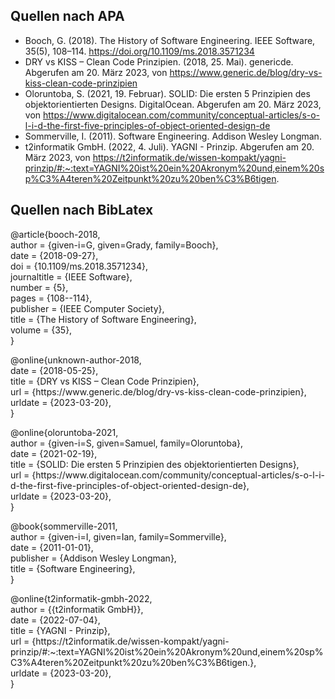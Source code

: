 ## Quellen nach APA

- Booch, G. (2018). The History of Software Engineering. IEEE Software, 35(5), 108–114. https://doi.org/10.1109/ms.2018.3571234
- DRY vs KISS – Clean Code Prinzipien. (2018, 25. Mai). genericde. Abgerufen am 20. März 2023, von https://www.generic.de/blog/dry-vs-kiss-clean-code-prinzipien
- Oloruntoba, S. (2021, 19. Februar). SOLID: Die ersten 5 Prinzipien des objektorientierten Designs. DigitalOcean. Abgerufen am 20. März 2023, von https://www.digitalocean.com/community/conceptual-articles/s-o-l-i-d-the-first-five-principles-of-object-oriented-design-de
- Sommerville, I. (2011). Software Engineering. Addison Wesley Longman.
- t2informatik GmbH. (2022, 4. Juli). YAGNI - Prinzip. Abgerufen am 20. März 2023, von https://t2informatik.de/wissen-kompakt/yagni-prinzip/#:~:text=YAGNI%20ist%20ein%20Akronym%20und,einem%20sp%C3%A4teren%20Zeitpunkt%20zu%20ben%C3%B6tigen.


## Quellen nach BibLatex
<p>@article{booch-2018,<br>
	author = {given-i=G, given=Grady, family=Booch},<br>
	date = {2018-09-27},<br>
	doi = {10.1109/ms.2018.3571234},<br>
	journaltitle = {IEEE Software},<br>
	number = {5},<br>
	pages = {108--114},<br>
	publisher = {IEEE Computer Society},<br>
	title = {The History of Software Engineering},<br>
	volume = {35},<br>
}
</p>
<p>@online{unknown-author-2018,<br>
	date = {2018-05-25},<br>
	title = {DRY vs KISS – Clean Code Prinzipien},<br>
	url = {https://www.generic.de/blog/dry-vs-kiss-clean-code-prinzipien},<br>
	urldate = {2023-03-20},<br>
}
</p>
<p>@online{oloruntoba-2021,<br>
	author = {given-i=S, given=Samuel, family=Oloruntoba},<br>
	date = {2021-02-19},<br>
	title = {SOLID: Die ersten 5 Prinzipien des objektorientierten Designs},<br>
	url = {https://www.digitalocean.com/community/conceptual-articles/s-o-l-i-d-the-first-five-principles-of-object-oriented-design-de},<br>
	urldate = {2023-03-20},<br>
}
</p>
<p>@book{sommerville-2011,<br>
	author = {given-i=I, given=Ian, family=Sommerville},<br>
	date = {2011-01-01},<br>
	publisher = {Addison Wesley Longman},<br>
	title = {Software Engineering},<br>
}
</p>
<p>@online{t2informatik-gmbh-2022,<br>
	author = {{t2informatik GmbH}},<br>
	date = {2022-07-04},<br>
	title = {YAGNI - Prinzip},<br>
	url = {https://t2informatik.de/wissen-kompakt/yagni-prinzip/#:~:text=YAGNI%20ist%20ein%20Akronym%20und,einem%20sp%C3%A4teren%20Zeitpunkt%20zu%20ben%C3%B6tigen.},<br>
	urldate = {2023-03-20},<br>
}
</p>
